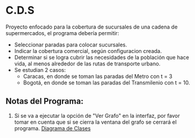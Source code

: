 # C.D.S

Proyecto enfocado para la cobertura de sucursales de una cadena de supermercados, el programa debería permitir:
 - Seleccionar paradas para colocar sucursales.
 - Indicar la cobertura comercial, según configuracion creada.
 - Determinar si se logra cubrir las necesidades de la población que hace vida, al menos alrededor de las rutas de transporte urbano.
 - Se estudian 2 casos:
    - Caracas, en donde se toman las paradas del Metro con t = 3
    - Bogotá, en donde se toman las paradas del Transmilenio con t = 10.
## Notas del Programa:
1. Si se va a ejecutar la opción de "Ver Grafo" en la interfaz, por favor tomar en cuenta que si se cierra la ventana del grafo se cerrará el programa.
[Diagrama de Clases](https://github.com/user-attachments/files/17535725/Diagrama.de.Clases.proyecto.EDD.Sebastian.Marval.Luis.Noriega.Pablo.Pelliccioni.1.pdf)
